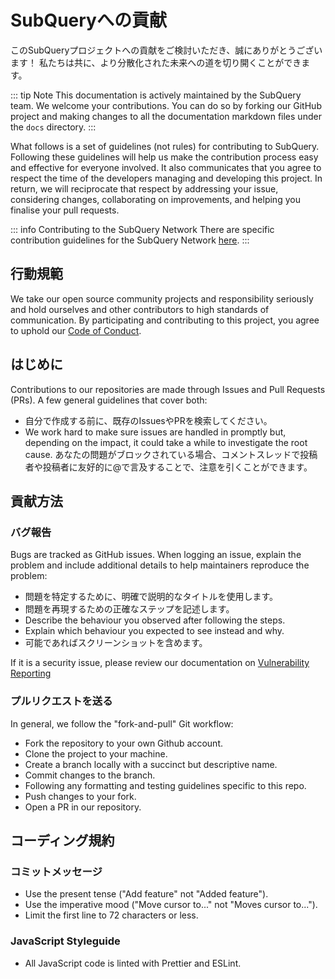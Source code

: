 # SubQueryへの貢献

このSubQueryプロジェクトへの貢献をご検討いただき、誠にありがとうございます！ 私たちは共に、より分散化された未来への道を切り開くことができます。

::: tip Note This documentation is actively maintained by the SubQuery team. We welcome your contributions. You can do so by forking our GitHub project and making changes to all the documentation markdown files under the `docs` directory. :::

What follows is a set of guidelines (not rules) for contributing to SubQuery. Following these guidelines will help us make the contribution process easy and effective for everyone involved. It also communicates that you agree to respect the time of the developers managing and developing this project. In return, we will reciprocate that respect by addressing your issue, considering changes, collaborating on improvements, and helping you finalise your pull requests.

::: info Contributing to the SubQuery Network There are specific contribution guidelines for the SubQuery Network [here](../subquery_network/community.md#contributing-to-codebases). :::

## 行動規範

We take our open source community projects and responsibility seriously and hold ourselves and other contributors to high standards of communication. By participating and contributing to this project, you agree to uphold our [Code of Conduct](https://github.com/subquery/subql/blob/main/CODE_OF_CONDUCT.md).

## はじめに

Contributions to our repositories are made through Issues and Pull Requests (PRs). A few general guidelines that cover both:

- 自分で作成する前に、既存のIssuesやPRを検索してください。
- We work hard to make sure issues are handled in promptly but, depending on the impact, it could take a while to investigate the root cause. あなたの問題がブロックされている場合、コメントスレッドで投稿者や投稿者に友好的に@で言及することで、注意を引くことができます。

## 貢献方法

### バグ報告

Bugs are tracked as GitHub issues. When logging an issue, explain the problem and include additional details to help maintainers reproduce the problem:

- 問題を特定するために、明確で説明的なタイトルを使用します。
- 問題を再現するための正確なステップを記述します。
- Describe the behaviour you observed after following the steps.
- Explain which behaviour you expected to see instead and why.
- 可能であればスクリーンショットを含めます。

If it is a security issue, please review our documentation on [Vulnerability Reporting](./vulnerability-reporting.md)

### プルリクエストを送る

In general, we follow the "fork-and-pull" Git workflow:

- Fork the repository to your own Github account.
- Clone the project to your machine.
- Create a branch locally with a succinct but descriptive name.
- Commit changes to the branch.
- Following any formatting and testing guidelines specific to this repo.
- Push changes to your fork.
- Open a PR in our repository.

## コーディング規約

### コミットメッセージ

- Use the present tense ("Add feature" not "Added feature").
- Use the imperative mood ("Move cursor to..." not "Moves cursor to...").
- Limit the first line to 72 characters or less.

### JavaScript Styleguide

- All JavaScript code is linted with Prettier and ESLint.

